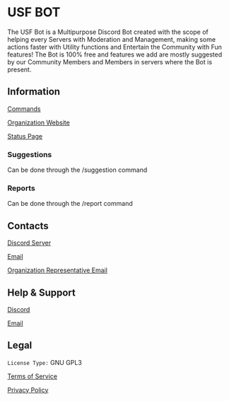 # USF BOT
The USF Bot is a Multipurpose Discord Bot created with the scope of helping every Servers with Moderation and Management, making some actions faster with Utility functions and Entertain the Community with Fun features! The Bot is 100% free and features we add are mostly suggested by our Community Members and Members in servers where the Bot is present.

## Information
[Commands](https://github.com/DXS-International/USFBOT/blob/main/Commands.md)

[Organization Website](https://dxsteam.me)

[Status Page](https://dxs.instatus.com/)

### Suggestions
Can be done through the /suggestion command

### Reports
Can be done through the /report command

## Contacts
[Discord Server](https://discord.dxsteam.me)

[Email](mailto:dxsteam.contact@gmail.com)

[Organization Representative Email](mailto:robertbelotti06@gmail.com)

## Help & Support

[Discord](https://discord.dxsteam.me)

[Email](mailto:dxsteam.contact@gmail.com)

## Legal
`License Type:` GNU GPL3

[Terms of Service](https://github.com/DXS-International/USFBOT/blob/main/Terms.md)

[Privacy Policy](https://github.com/DXS-International/USFBOT/blob/main/Privacy.md)
